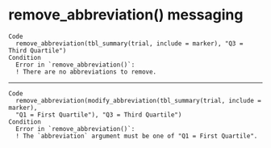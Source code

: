# remove_abbreviation() messaging

    Code
      remove_abbreviation(tbl_summary(trial, include = marker), "Q3 = Third Quartile")
    Condition
      Error in `remove_abbreviation()`:
      ! There are no abbreviations to remove.

---

    Code
      remove_abbreviation(modify_abbreviation(tbl_summary(trial, include = marker),
      "Q1 = First Quartile"), "Q3 = Third Quartile")
    Condition
      Error in `remove_abbreviation()`:
      ! The `abbreviation` argument must be one of "Q1 = First Quartile".

